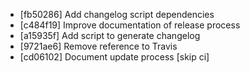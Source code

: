 * [fb50286] Add changelog script dependencies
* [c484f19] Improve documentation of release process
* [a15935f] Add script to generate changelog
* [9721ae6] Remove reference to Travis
* [cd06102] Document update process [skip ci]
